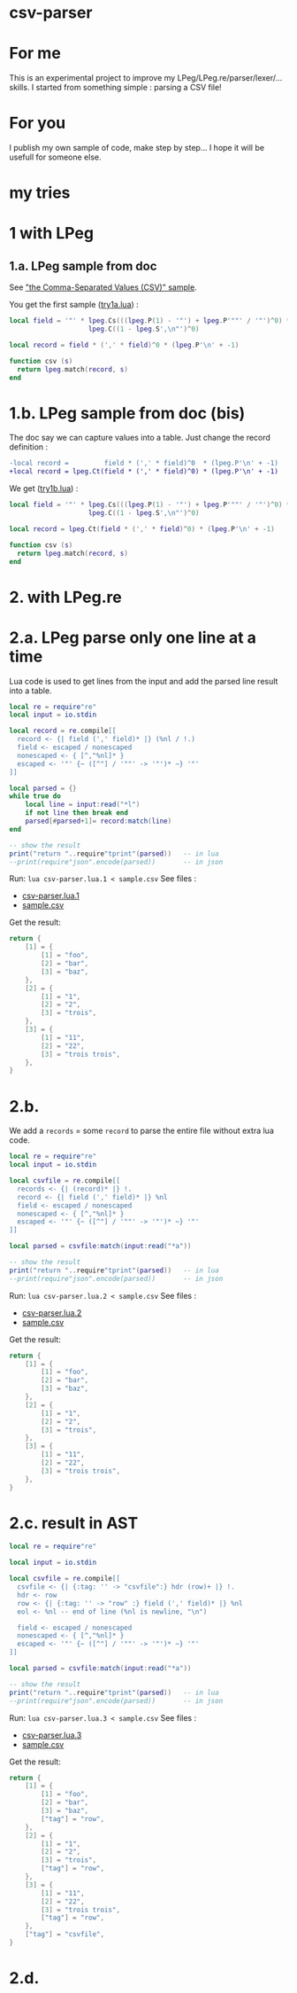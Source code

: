 # csv-parser

# For me

This is an experimental project to improve my LPeg/LPeg.re/parser/lexer/... skills.
I started from something simple : parsing a CSV file!

# For you

I publish my own sample of code, make step by step...
I hope it will be usefull for someone else.

# my tries

# 1 with LPeg

## 1.a. LPeg sample from doc

See ["the Comma-Separated Values (CSV)" sample](http://www.inf.puc-rio.br/~roberto/lpeg/lpeg.html#CSV).

You get the first sample ([try1a.lua](try1/try1a.lua)) :
```lua
local field = '"' * lpeg.Cs(((lpeg.P(1) - '"') + lpeg.P'""' / '"')^0) * '"' +
                    lpeg.C((1 - lpeg.S',\n"')^0)

local record = field * (',' * field)^0 * (lpeg.P'\n' + -1)

function csv (s)
  return lpeg.match(record, s)
end
```

# 1.b. LPeg sample from doc (bis)

The doc say we can capture values into a table. Just change the record definition :
```diff
-local record =         field * (',' * field)^0  * (lpeg.P'\n' + -1)
+local record = lpeg.Ct(field * (',' * field)^0) * (lpeg.P'\n' + -1)
```

We get ([try1b.lua](try1/try1b.lua)) :
```lua
local field = '"' * lpeg.Cs(((lpeg.P(1) - '"') + lpeg.P'""' / '"')^0) * '"' +
                    lpeg.C((1 - lpeg.S',\n"')^0)

local record = lpeg.Ct(field * (',' * field)^0) * (lpeg.P'\n' + -1)

function csv (s)
  return lpeg.match(record, s)
end
```




# 2. with LPeg.re

# 2.a. LPeg parse only one line at a time

Lua code is used to get lines from the input and add the parsed line result into a table.

```lua
local re = require"re"
local input = io.stdin

local record = re.compile[[
  record <- {| field (',' field)* |} (%nl / !.)
  field <- escaped / nonescaped
  nonescaped <- { [^,"%nl]* }
  escaped <- '"' {~ ([^"] / '""' -> '"')* ~} '"'
]]

local parsed = {}
while true do
	local line = input:read("*l")
	if not line then break end
	parsed[#parsed+1]= record:match(line)
end

-- show the result
print("return "..require"tprint"(parsed))	-- in lua
--print(require"json".encode(parsed))		-- in json
```

Run: `lua csv-parser.lua.1 < sample.csv`
See files :
* [csv-parser.lua.1](csv-parser.lua.1)
* [sample.csv](sample.csv)

Get the result:
```lua
return {
	[1] = {
		[1] = "foo",
		[2] = "bar",
		[3] = "baz",
	},
	[2] = {
		[1] = "1",
		[2] = "2",
		[3] = "trois",
	},
	[3] = {
		[1] = "11",
		[2] = "22",
		[3] = "trois trois",
	},
}
```

# 2.b. 

We add a `records` = some `record` to parse the entire file without extra lua code.

```lua
local re = require"re"
local input = io.stdin

local csvfile = re.compile[[
  records <- {| (record)* |} !.
  record <- {| field (',' field)* |} %nl
  field <- escaped / nonescaped
  nonescaped <- { [^,"%nl]* }
  escaped <- '"' {~ ([^"] / '""' -> '"')* ~} '"'
]]

local parsed = csvfile:match(input:read("*a"))

-- show the result
print("return "..require"tprint"(parsed))	-- in lua
--print(require"json".encode(parsed))		-- in json
```

Run: `lua csv-parser.lua.2 < sample.csv`
See files :
* [csv-parser.lua.2](csv-parser.lua.2)
* [sample.csv](sample.csv)

Get the result:
```lua
return {
	[1] = {
		[1] = "foo",
		[2] = "bar",
		[3] = "baz",
	},
	[2] = {
		[1] = "1",
		[2] = "2",
		[3] = "trois",
	},
	[3] = {
		[1] = "11",
		[2] = "22",
		[3] = "trois trois",
	},
}
```

# 2.c. result in AST

```lua
local re = require"re"

local input = io.stdin

local csvfile = re.compile[[
  csvfile <- {| {:tag: '' -> "csvfile":} hdr (row)+ |} !.
  hdr <- row
  row <- {| {:tag: '' -> "row" :} field (',' field)* |} %nl
  eol <- %nl -- end of line (%nl is newline, "\n")

  field <- escaped / nonescaped
  nonescaped <- { [^,"%nl]* }
  escaped <- '"' {~ ([^"] / '""' -> '"')* ~} '"'
]]

local parsed = csvfile:match(input:read("*a"))

-- show the result
print("return "..require"tprint"(parsed))	-- in lua
--print(require"json".encode(parsed))		-- in json
```

Run: `lua csv-parser.lua.3 < sample.csv`
See files :
* [csv-parser.lua.3](csv-parser.lua.3)
* [sample.csv](sample.csv)

Get the result:
```lua
return {
	[1] = {
		[1] = "foo",
		[2] = "bar",
		[3] = "baz",
		["tag"] = "row",
	},
	[2] = {
		[1] = "1",
		[2] = "2",
		[3] = "trois",
		["tag"] = "row",
	},
	[3] = {
		[1] = "11",
		[2] = "22",
		[3] = "trois trois",
		["tag"] = "row",
	},
	["tag"] = "csvfile",
}
```

# 2.d.


